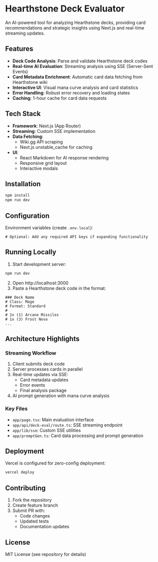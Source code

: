 # Hearthstone Deck Evaluator

An AI-powered tool for analyzing Hearthstone decks, providing card recommendations and strategic insights using Next.js and real-time streaming updates.

## Features

- **Deck Code Analysis**: Parse and validate Hearthstone deck codes
- **Real-time AI Evaluation**: Streaming analysis using SSE (Server-Sent Events)
- **Card Metadata Enrichment**: Automatic card data fetching from Hearthstone wiki
- **Interactive UI**: Visual mana curve analysis and card statistics
- **Error Handling**: Robust error recovery and loading states
- **Caching**: 1-hour cache for card data requests

## Tech Stack

- **Framework**: Next.js (App Router)
- **Streaming**: Custom SSE implementation
- **Data Fetching**: 
  - Wiki.gg API scraping
  - Next.js unstable_cache for caching
- **UI**: 
  - React Markdown for AI response rendering
  - Responsive grid layout
  - Interactive modals

## Installation

```bash
npm install
npm run dev
```

## Configuration

Environment variables (create `.env.local`):
```env
# Optional: Add any required API keys if expanding functionality
```

## Running Locally

1. Start development server:
```bash
npm run dev
```
2. Open http://localhost:3000
3. Paste a Hearthstone deck code in the format:
```
### Deck Name
# Class: Mage
# Format: Standard
#
# 2x (1) Arcane Missiles
# 1x (3) Frost Nova
...
```

## Architecture Highlights

### Streaming Workflow
1. Client submits deck code
2. Server processes cards in parallel
3. Real-time updates via SSE:
   - Card metadata updates
   - Error events
   - Final analysis package
4. AI prompt generation with mana curve analysis

### Key Files
- `app/page.tsx`: Main evaluation interface
- `app/api/deck-eval/route.ts`: SSE streaming endpoint
- `app/lib/sse`: Custom SSE utilities
- `app/promptGen.ts`: Card data processing and prompt generation

## Deployment

Vercel is configured for zero-config deployment:
```bash
vercel deploy
```

## Contributing

1. Fork the repository
2. Create feature branch
3. Submit PR with:
   - Code changes
   - Updated tests
   - Documentation updates

## License

MIT License (see repository for details)